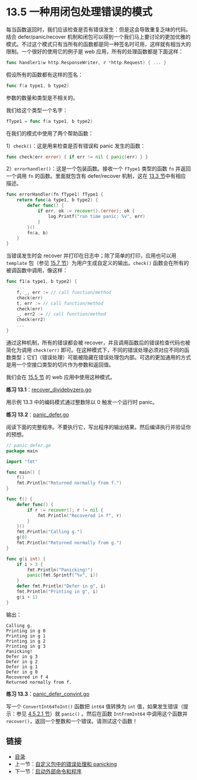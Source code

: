 # 13.5 一种用闭包处理错误的模式

每当函数返回时，我们应该检查是否有错误发生：但是这会导致重复乏味的代码。结合 defer/panic/recover 机制和闭包可以得到一个我们马上要讨论的更加优雅的模式。不过这个模式只有当所有的函数都是同一种签名时可用，这样就有相当大的限制。一个很好的使用它的例子是 web 应用，所有的处理函数都是下面这样：

```go
func handler1(w http.ResponseWriter, r *http.Request) { ... }
```

假设所有的函数都有这样的签名：

```go
func f(a type1, b type2)
```

参数的数量和类型是不相关的。

我们给这个类型一个名字：

```go
fType1 = func f(a type1, b type2)
```

在我们的模式中使用了两个帮助函数：

1）`check()`：这是用来检查是否有错误和 panic 发生的函数：

```go
func check(err error) { if err != nil { panic(err) } }
```

2）`errorhandler()`：这是一个包装函数。接收一个 `fType1` 类型的函数 `fn` 并返回一个调用 `fn` 的函数。里面就包含有 defer/recover 机制，这在 [13.3 节](13.3.md)中有相应描述。

```go
func errorHandler(fn fType1) fType1 {
	return func(a type1, b type2) {
		defer func() {
			if err, ok := recover().(error); ok {
				log.Printf("run time panic: %v", err)
			}
		}()
		fn(a, b)
	}
}
```

当错误发生时会 recover 并打印在日志中；除了简单的打印，应用也可以用 `template` 包（参见 [15.7 节](15.7.md)）为用户生成自定义的输出。`check()` 函数会在所有的被调函数中调用，像这样：

```go
func f1(a type1, b type2) {
	...
	f, _, err := // call function/method
	check(err)
	t, err := // call function/method
	check(err)
	_, err2 := // call function/method
	check(err2)
	...
}
```

通过这种机制，所有的错误都会被 recover，并且调用函数后的错误检查代码也被简化为调用 `check(err)` 即可。在这种模式下，不同的错误处理必须对应不同的函数类型；它们（错误处理）可能被隐藏在错误处理包内部。可选的更加通用的方式是用一个空接口类型的切片作为参数和返回值。

我们会在 [15.5 节](15.5.md) 的 web 应用中使用这种模式。

**练习 13.1**：[recover_dividebyzero.go](exercises/chapter_13/recover_divbyzero.go)

用示例 13.3 中的编码模式通过整数除以 0 触发一个运行时 panic。

**练习 13.2**：[panic_defer.go](exercises/chapter_13/panic_defer.go)

阅读下面的完整程序。不要执行它，写出程序的输出结果。然后编译执行并验证你的预想。

```go
// panic_defer.go
package main

import "fmt"

func main() {
	f()
	fmt.Println("Returned normally from f.")
}

func f() {
	defer func() {
		if r := recover(); r != nil {
			fmt.Println("Recovered in f", r)
		}
	}()
	fmt.Println("Calling g.")
	g(0)
	fmt.Println("Returned normally from g.")
}

func g(i int) {
	if i > 3 {
		fmt.Println("Panicking!")
		panic(fmt.Sprintf("%v", i))
	}
	defer fmt.Println("Defer in g", i)
	fmt.Println("Printing in g", i)
	g(i + 1)
}
```

输出：

```
Calling g.
Printing in g 0
Printing in g 1
Printing in g 2
Printing in g 3
Panicking!
Defer in g 3
Defer in g 2
Defer in g 1
Defer in g 0
Recovered in f 4
Returned normally from f.
```

**练习 13.3**：[panic_defer_convint.go](exercises/chapter_13/panic_defer_convint.go)

写一个 `ConvertInt64ToInt()` 函数把 `int64` 值转换为 `int` 值，如果发生错误（提示：参见 [4.5.2.1 节](04.5.md#4521-整型-int-和浮点型-float)）就 `panic()` 。然后在函数 `IntFromInt64` 中调用这个函数并 `recover()`，返回一个整数和一个错误。请测试这个函数！

## 链接

- [目录](directory.md)
- 上一节：[自定义包中的错误处理和 panicking](13.4.md)
- 下一节：[启动外部命令和程序](13.6.md)
